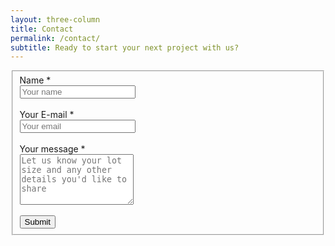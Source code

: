 ```yaml
---
layout: three-column
title: Contact
permalink: /contact/
subtitle: Ready to start your next project with us?
---
```


<section class="section">
<div class="row">
<form
  action="https://formspree.io/f/xyyvynpq"
  method="POST"
>
      <div class="col-md-6" style="margin:0 auto; margin-bottom:40px;">
        <div class="well well-sm">
          <form class="form-horizontal" action="" method="post">
          <fieldset>
            <!-- Name input-->
            <div class="form-group">
              <label class="col-md-3 control-label" for="name">Name *</label>
              <div class="">
                <input id="name" name="name" type="text" placeholder="Your name " class="form-control" required>
              </div>
            </div>
            <br />
            <!-- Email input-->
            <div class="form-group">
              <label class="col-md-3 control-label" for="email">Your E-mail *</label>
              <div class="">
                <input type="email" name="email" type="text" placeholder="Your email" class="form-control" required>
              </div>
            </div>
            <br />
            <!-- Message body -->
            <div class="form-group">
              <label class="col-md-3 control-label" for="message">Your message *</label>
              <div class="">
                <textarea class="form-control" id="message" name="message" placeholder="Let us know your lot size and any other details you'd like to share" rows="5" required></textarea>
              </div>
            </div>
            <br />
            <!-- Form actions -->
            <div class="form-group">
              <div class="col-md-12 text-right">
                <button type="submit" class="btn btn-primary btn-lg">Submit</button>
              </div>
            </div>
          </fieldset>
          </form>
        </div>
      </div>
      </form>
	</div>
    </section>